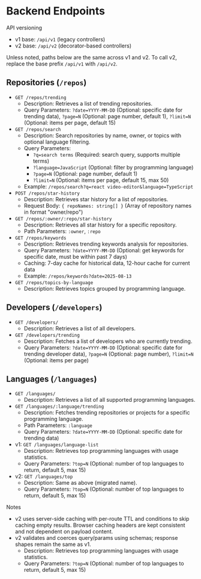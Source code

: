 # Backend Endpoints

API versioning

- v1 base: `/api/v1` (legacy controllers)
- v2 base: `/api/v2` (decorator-based controllers)

Unless noted, paths below are the same across v1 and v2. To call v2, replace
the base prefix `/api/v1` with `/api/v2`.

## Repositories (`/repos`)

- `GET /repos/trending`
  - Description: Retrieves a list of trending repositories.
  - Query Parameters: `?date=YYYY-MM-DD` (Optional: specific date for trending
    data), `?page=N` (Optional: page number, default 1), `?limit=N` (Optional:
    items per page, default 15)
- `GET /repos/search`
  - Description: Search repositories by name, owner, or topics with optional language filtering.
  - Query Parameters:
    - `?q=search terms` (Required: search query, supports multiple terms)
    - `?language=JavaScript` (Optional: filter by programming language)
    - `?page=N` (Optional: page number, default 1)
    - `?limit=N` (Optional: items per page, default 15, max 50)
  - Example: `/repos/search?q=react video-editor&language=TypeScript`
- `POST /repos/star-history`
  - Description: Retrieves star history for a list of repositories.
  - Request Body: `{ repoNames: string[] }` (Array of repository names in
    format "owner/repo")
- `GET /repos/:owner/:repo/star-history`
  - Description: Retrieves all star history for a specific repository.
  - Path Parameters: `:owner`, `:repo`
- `GET /repos/keywords`
  - Description: Retrieves trending keywords analysis for repositories.
  - Query Parameters: `?date=YYYY-MM-DD` (Optional: get keywords for specific date, must be within past 7 days)
  - Caching: 7-day cache for historical data, 12-hour cache for current data
  - Example: `/repos/keywords?date=2025-08-13`
- `GET /repos/topics-by-language`
  - Description: Retrieves topics grouped by programming language.

## Developers (`/developers`)

- `GET /developers/`
  - Description: Retrieves a list of all developers.
- `GET /developers/trending`
  - Description: Fetches a list of developers who are currently trending.
  - Query Parameters: `?date=YYYY-MM-DD` (Optional: specific date for trending
    developer data), `?page=N` (Optional: page number), `?limit=N` (Optional:
    items per page)

## Languages (`/languages`)

- `GET /languages/`
  - Description: Retrieves a list of all supported programming languages.
- `GET /languages/:language/trending`
  - Description: Fetches trending repositories or projects for a specific
    programming language.
  - Path Parameters: `:language`
  - Query Parameters: `?date=YYYY-MM-DD` (Optional: specific date for trending
    data)
- v1: `GET /languages/language-list`
  - Description: Retrieves top programming languages with usage statistics.
  - Query Parameters: `?top=N` (Optional: number of top languages to return,
    default 5, max 15)
- v2: `GET /languages/top`
  - Description: Same as above (migrated name).
  - Query Parameters: `?top=N` (Optional: number of top languages to return,
    default 5, max 15)

Notes

- v2 uses server-side caching with per-route TTL and conditions to skip caching
  empty results. Browser caching headers are kept consistent and not dependent
  on payload content.
- v2 validates and coerces query/params using schemas; response shapes remain
  the same as v1.
  - Description: Retrieves top programming languages with usage statistics.
  - Query Parameters: `?top=N` (Optional: number of top languages to return,
    default 5, max 15)
